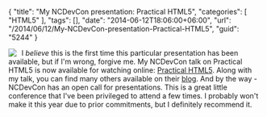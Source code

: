 {
	"title": "My NCDevCon presentation: Practical HTML5",
	"categories": [
		"HTML5"
	],
	"tags": [],
	"date": "2014-06-12T18:06:00+06:00",
	"url": "/2014/06/12/My-NCDevCon-presentation-Practical-HTML5",
	"guid": "5244"
}

<img src="http://www.raymondcamden.com/images/ncdevcon-logo.png" style="float:left;margin-right:10px;" />
<p>
I <i>believe</i> this is the first time this particular presentation has been available, but if I'm wrong, forgive me. My NCDevCon talk on Practical HTML5 is now available for watching online: <a href="http://ncdevcon.com/post.cfm/ncdevcon-2013-free-video-practical-html5">Practical HTML5</a>. Along with my talk, you can find many others available on their <a href="http://ncdevcon.com/page.cfm/blog">blog</a>. And by the way - NCDevCon has an open call for presentations. This is a great little conference that I've been privileged to attend a few times. I probably won't make it this year due to prior commitments, but I definitely recommend it.
</p>
<br clear="left">
